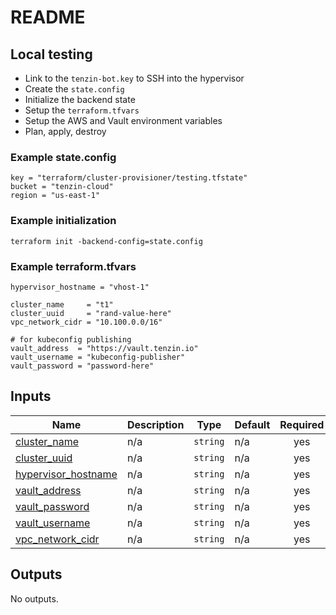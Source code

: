 # README

## Local testing
- Link to the `tenzin-bot.key` to SSH into the hypervisor
- Create the `state.config`
- Initialize the backend state
- Setup the `terraform.tfvars`
- Setup the AWS and Vault environment variables
- Plan, apply, destroy

### Example state.config
```
key = "terraform/cluster-provisioner/testing.tfstate"
bucket = "tenzin-cloud"
region = "us-east-1"
```

### Example initialization
```
terraform init -backend-config=state.config
```

### Example terraform.tfvars
```hcl
hypervisor_hostname = "vhost-1"

cluster_name     = "t1"
cluster_uuid     = "rand-value-here"
vpc_network_cidr = "10.100.0.0/16"

# for kubeconfig publishing
vault_address  = "https://vault.tenzin.io"
vault_username = "kubeconfig-publisher"
vault_password = "password-here"
```


<!-- BEGIN_TF_DOCS -->
## Inputs

| Name | Description | Type | Default | Required |
|------|-------------|------|---------|:--------:|
| <a name="input_cluster_name"></a> [cluster\_name](#input\_cluster\_name) | n/a | `string` | n/a | yes |
| <a name="input_cluster_uuid"></a> [cluster\_uuid](#input\_cluster\_uuid) | n/a | `string` | n/a | yes |
| <a name="input_hypervisor_hostname"></a> [hypervisor\_hostname](#input\_hypervisor\_hostname) | n/a | `string` | n/a | yes |
| <a name="input_vault_address"></a> [vault\_address](#input\_vault\_address) | n/a | `string` | n/a | yes |
| <a name="input_vault_password"></a> [vault\_password](#input\_vault\_password) | n/a | `string` | n/a | yes |
| <a name="input_vault_username"></a> [vault\_username](#input\_vault\_username) | n/a | `string` | n/a | yes |
| <a name="input_vpc_network_cidr"></a> [vpc\_network\_cidr](#input\_vpc\_network\_cidr) | n/a | `string` | n/a | yes |

## Outputs

No outputs.
<!-- END_TF_DOCS -->
